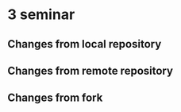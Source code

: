 # 3 seminar

## Changes from local repository

## Changes from remote repository

## Changes from fork
